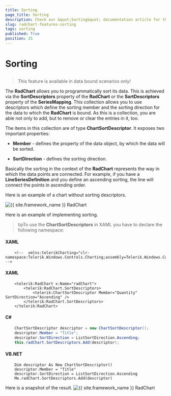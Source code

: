 ```yaml
---
title: Sorting
page_title: Sorting
description: Check our &quot;Sorting&quot; documentation article for the RadChart {{ site.framework_name }} control.
slug: radchart-features-sorting
tags: sorting
published: True
position: 25
---
```


# Sorting



## 

>This feature is available in data bound scenarios only!

The __RadChart__ allows you to programmatically sort its data. This is achieved via the __SortDescriptors__ property of the __RadChart__ or the __SortDescriptors__ property of the __SeriesMapping__. This collection allows you to use descriptors which define the sorting member and the sorting direction for the data to which the __RadChart__ is bound. As this is a collection, you are able not only to add, but to remove or clear the entries in it, too.

The items in this collection are of type __ChartSortDescriptor__. It exposes two important properties:

* __Member__ - defines the property of the data object, by which the data will be sorted.

* __SortDirection__ -  defines the sorting direction.

Basically the sorting in the context of the __RadChart__ represents the way in which the data points are connected. For example, if you have a __LineSeriesDefinition__ and you define an ascending sorting, the line will connect the points in ascending order.

Here is an example of a chart without sorting descriptors.

![{{ site.framework_name }} RadChart  ](images/RadChart_Features_Sorting_01.png)

Here is an example of implementing sorting.

>tipTo use the __ChartSortDescriptors__ in XAML you have to declare the following namespace:

#### __XAML__

```XAML
	<!--  xmlns:telerikCharting="clr-namespace:Telerik.Windows.Controls.Charting;assembly=Telerik.Windows.Controls.Charting"  -->
```



#### __XAML__

```XAML
	<telerik:RadChart x:Name="radChart">
	    <telerik:RadChart.SortDescriptors>
	        <telerik:ChartSortDescriptor Member="Quantity" SortDirection="Ascending" />
	    </telerik:RadChart.SortDescriptors>
	</telerik:RadChart>
```



#### __C#__

```C#
	ChartSortDescriptor descriptor = new ChartSortDescriptor();
	descriptor.Member = "Title";
	descriptor.SortDirection = ListSortDirection.Ascending;
	this.radChart.SortDescriptors.Add(descriptor);
```



#### __VB.NET__

```VB.NET
	Dim descriptor As New ChartSortDescriptor()
	descriptor.Member = "Title"
	descriptor.SortDirection = ListSortDirection.Ascending
	Me.radChart.SortDescriptors.Add(descriptor)
```

    
Here is a snapshot of the result.
    ![{{ site.framework_name }} RadChart  ](images/RadChart_Features_Sorting_02.png)


